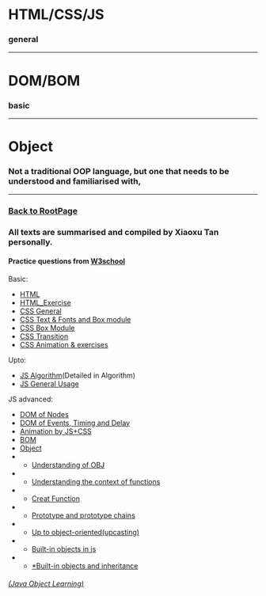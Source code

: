 # HTML/CSS/JS
### general
_________
# DOM/BOM
### basic
________
# Object
### Not a traditional OOP language, but one that needs to be understood and familiarised with,

________

### [Back to RootPage](https://github.com/TerryTxx/CS-Diary/blob/master/README.md)
### All texts are summarised and compiled by Xiaoxu Tan personally.
#### Practice questions from [W3school](https://www.w3schools.com/)

Basic:
- [HTML](https://github.com/TerryTxx/CS-Diary/blob/master/WebNote/01html.md)
- [HTML_Exercise](https://github.com/TerryTxx/CS-Diary/blob/master/WebNote/02html.md)
- [CSS General](https://github.com/TerryTxx/CS-Diary/blob/master/WebNote/03CSS.md)
- [CSS Text & Fonts and Box module](https://github.com/TerryTxx/CS-Diary/blob/master/WebNote/04CSS.md)
- [CSS Box Module](https://github.com/TerryTxx/CS-Diary/blob/master/WebNote/05CSS.md)
- [CSS Transition](https://github.com/TerryTxx/CS-Diary/blob/master/WebNote/06CSS.md)
- [CSS Animation & exercises](https://github.com/TerryTxx/CS-Diary/blob/master/WebNote/07CSS.md)


Upto:
- [JS Algorithm](https://github.com/TerryTxx/CS-Diary/blob/master/Algorithm/self_study.md)(Detailed in Algorithm)
- [JS General Usage](https://github.com/TerryTxx/CS-Diary/blob/master/WebNote/08JS.md)

JS advanced:
- [DOM of Nodes](https://github.com/TerryTxx/CS-Diary/blob/master/WebNote/09DOM.md)
- [DOM of Events, Timing and Delay](https://github.com/TerryTxx/CS-Diary/blob/master/WebNote/10DOMEvents.md)
- [Animation by JS+CSS](https://github.com/TerryTxx/CS-Diary/blob/master/WebNote/11Animation.md)
- [BOM](https://github.com/TerryTxx/CS-Diary/blob/master/WebNote/12BOM.md)
- [Object](https://github.com/TerryTxx/CS-Diary/blob/master/WebNote/14OBJlist.md)
- - [Understanding of OBJ](https://github.com/TerryTxx/CS-Diary/blob/master/WebNote/13OBJ.md)
- - [Understanding the context of functions](https://github.com/TerryTxx/CS-Diary/blob/master/WebNote/13OBJ.md)
- - [Creat Function](https://github.com/TerryTxx/CS-Diary/blob/master/WebNote/13OBJ.md)
- - [Prototype and prototype chains](https://github.com/TerryTxx/CS-Diary/blob/master/WebNote/15OBJ2.md)
- - [Up to object-oriented(upcasting)](https://github.com/TerryTxx/CS-Diary/blob/master/WebNote/15OBJ2.md)
- - [Built-in objects in js](https://github.com/TerryTxx/CS-Diary/blob/master/WebNote/15OBJ2.md)
- - [*Built-in objects and inheritance](https://github.com/TerryTxx/CS-Diary/blob/master/WebNote/15OBJ2.md)

###### [(Java Object Learning)](https://github.com/TerryTxx/CS-Diary/blob/master/Java-OBJ/stydyDiary.md)

